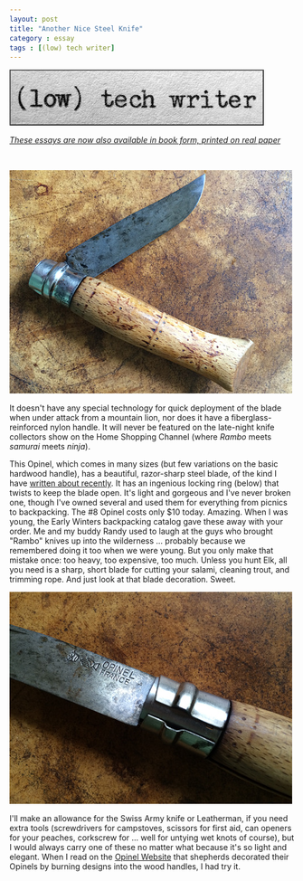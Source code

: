 ```yaml
---
layout: post
title: "Another Nice Steel Knife"
category : essay
tags : [(low) tech writer]
---
```

[![low tech writer](/assets/ltw/header14.jpg)](http://bit.ly/lowtechwriter)

*[These essays are now also available in book form, printed on real paper](http://bit.ly/lowtechwriter)*

&nbsp;


![Another Beautiful Knife](/assets/ltw/opinel.jpg)

It doesn't have any special technology for quick deployment of the blade when under attack from a mountain lion, nor does it have a fiberglass-reinforced nylon handle. It will never be featured on the late-night knife collectors show on the Home Shopping Channel (where *Rambo* meets *samurai* meets *ninja*). 

This Opinel, which comes in many sizes (but few variations on the basic hardwood handle), has a beautiful, razor-sharp steel blade, of the kind I have [written about recently](https://www.dpmaddalena.com/20090117/old-steel-knives-and-one-cheap-one). It has an ingenious locking ring (below) that twists to keep the blade open. It's light and gorgeous and I've never broken one, though I've owned several and used them for everything from picnics to backpacking. The #8 Opinel costs only $10 today. Amazing. When I was young, the Early Winters backpacking catalog gave these away with your order. Me and my buddy Randy used to laugh at the guys who brought "Rambo" knives up into the wilderness ... probably because we remembered doing it too when we were young. But you only make that mistake once: too heavy, too expensive, too much. Unless you hunt Elk, all you need is a sharp, short blade for cutting your salami, cleaning trout, and trimming rope. And just look at that blade decoration. Sweet. 

[![Details](/assets/ltw/opinellockedsm.jpg)](/assets/ltw/opinellocked.jpg)

I'll make an allowance for the Swiss Army knife or Leatherman, if you need extra tools (screwdrivers for campstoves, scissors for first aid, can openers for your peaches, corkscrew for ... well for untying wet knots of course), but I would always carry one of these no matter what because it's so light and elegant. When I read on the [Opinel Website](http://www.opinel.com/) that shepherds decorated their Opinels by burning designs into the wood handles, I had try it.

